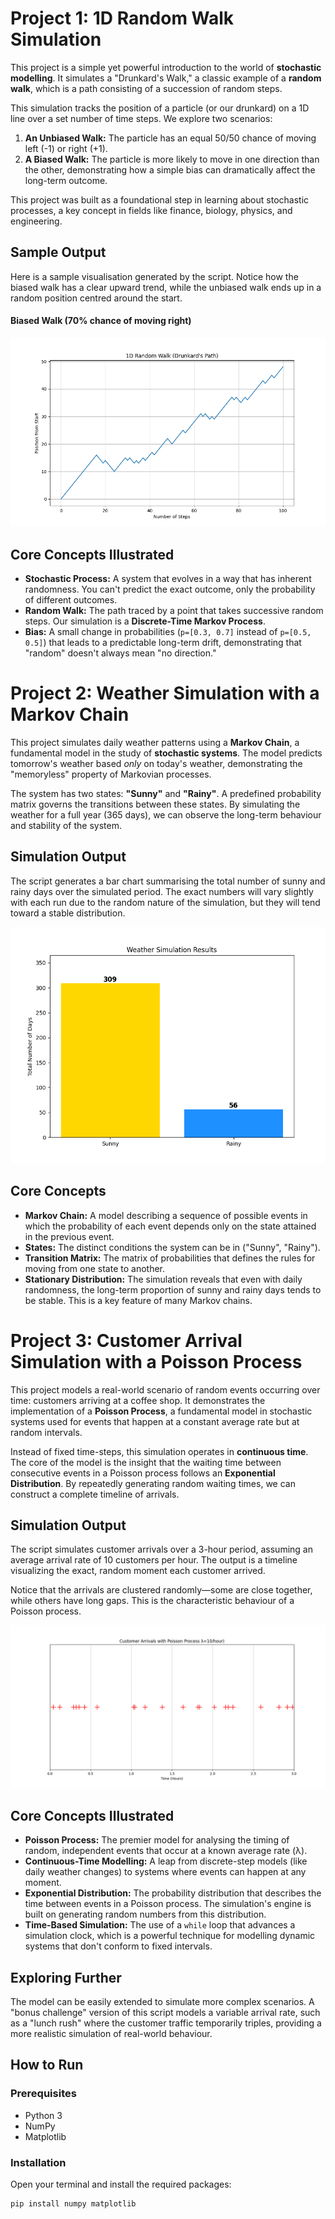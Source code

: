 # Project 1: 1D Random Walk Simulation

This project is a simple yet powerful introduction to the world of **stochastic modelling**. It simulates a "Drunkard's Walk," a classic example of a **random walk**, which is a path consisting of a succession of random steps.

This simulation tracks the position of a particle (or our drunkard) on a 1D line over a set number of time steps. We explore two scenarios:
1.  **An Unbiased Walk:** The particle has an equal 50/50 chance of moving left (-1) or right (+1).
2.  **A Biased Walk:** The particle is more likely to move in one direction than the other, demonstrating how a simple bias can dramatically affect the long-term outcome.

This project was built as a foundational step in learning about stochastic processes, a key concept in fields like finance, biology, physics, and engineering.

## Sample Output

Here is a sample visualisation generated by the script. Notice how the biased walk has a clear upward trend, while the unbiased walk ends up in a random position centred around the start.

#### Biased Walk (70% chance of moving right)

![Drunkard's Walk](Starter_projects/Drunkard_walk_with_bias_project.png) 

## Core Concepts Illustrated

*   **Stochastic Process:** A system that evolves in a way that has inherent randomness. You can't predict the exact outcome, only the probability of different outcomes.
*   **Random Walk:** The path traced by a point that takes successive random steps. Our simulation is a **Discrete-Time Markov Process**.
*   **Bias:** A small change in probabilities (`p=[0.3, 0.7]` instead of `p=[0.5, 0.5]`) that leads to a predictable long-term drift, demonstrating that "random" doesn't always mean "no direction."


# Project 2: Weather Simulation with a Markov Chain

This project simulates daily weather patterns using a **Markov Chain**, a fundamental model in the study of **stochastic systems**. The model predicts tomorrow's weather based *only* on today's weather, demonstrating the "memoryless" property of Markovian processes.

The system has two states: **"Sunny"** and **"Rainy"**. A predefined probability matrix governs the transitions between these states. By simulating the weather for a full year (365 days), we can observe the long-term behaviour and stability of the system.

## Simulation Output

The script generates a bar chart summarising the total number of sunny and rainy days over the simulated period. The exact numbers will vary slightly with each run due to the random nature of the simulation, but they will tend toward a stable distribution.

![Weather Simulation Results](Starter_projects/Weather_simulation.png)

## Core Concepts

*   **Markov Chain:** A model describing a sequence of possible events in which the probability of each event depends only on the state attained in the previous event.
*   **States:** The distinct conditions the system can be in ("Sunny", "Rainy").
*   **Transition Matrix:** The matrix of probabilities that defines the rules for moving from one state to another.
*   **Stationary Distribution:** The simulation reveals that even with daily randomness, the long-term proportion of sunny and rainy days tends to be stable. This is a key feature of many Markov chains.

# Project 3: Customer Arrival Simulation with a Poisson Process

This project models a real-world scenario of random events occurring over time: customers arriving at a coffee shop. It demonstrates the implementation of a **Poisson Process**, a fundamental model in stochastic systems used for events that happen at a constant average rate but at random intervals.

Instead of fixed time-steps, this simulation operates in **continuous time**. The core of the model is the insight that the waiting time between consecutive events in a Poisson process follows an **Exponential Distribution**. By repeatedly generating random waiting times, we can construct a complete timeline of arrivals.

## Simulation Output

The script simulates customer arrivals over a 3-hour period, assuming an average arrival rate of 10 customers per hour. The output is a timeline visualizing the exact, random moment each customer arrived.

Notice that the arrivals are clustered randomly—some are close together, while others have long gaps. This is the characteristic behaviour of a Poisson process.

![Customer Arrival Timeline](Starter_projects/Coffee_shop_customers.png)

## Core Concepts Illustrated

*   **Poisson Process:** The premier model for analysing the timing of random, independent events that occur at a known average rate (λ).
*   **Continuous-Time Modelling:** A leap from discrete-step models (like daily weather changes) to systems where events can happen at any moment.
*   **Exponential Distribution:** The probability distribution that describes the time between events in a Poisson process. The simulation's engine is built on generating random numbers from this distribution.
*   **Time-Based Simulation:** The use of a `while` loop that advances a simulation clock, which is a powerful technique for modelling dynamic systems that don't conform to fixed intervals.

## Exploring Further

The model can be easily extended to simulate more complex scenarios. A "bonus challenge" version of this script models a variable arrival rate, such as a "lunch rush" where the customer traffic temporarily triples, providing a more realistic simulation of real-world behaviour.

## How to Run

### Prerequisites
- Python 3
- NumPy
- Matplotlib

### Installation
Open your terminal and install the required packages:
```bash
pip install numpy matplotlib
